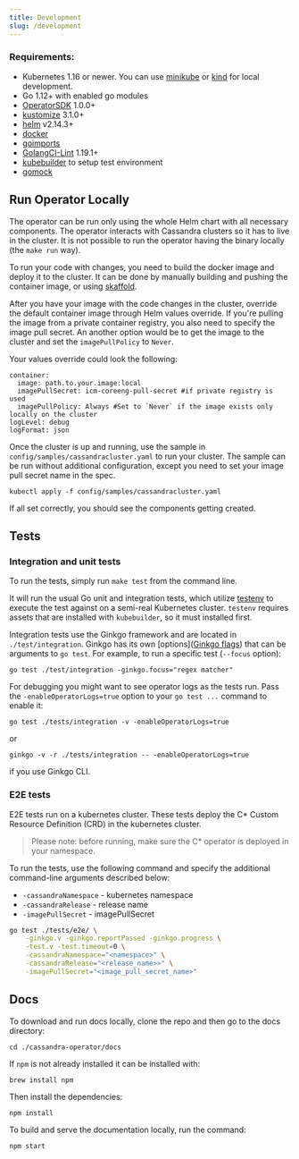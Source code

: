 ```yaml
---
title: Development
slug: /development
---
```


### Requirements:

* Kubernetes 1.16 or newer. You can use [minikube](https://kubernetes.io/docs/setup/minikube/) or [kind](https://github.com/kubernetes-sigs/kind) for local development.
* Go 1.12+ with enabled go modules
* [OperatorSDK](https://github.com/operator-framework/operator-sdk) 1.0.0+
* [kustomize](https://github.com/kubernetes-sigs/kustomize) 3.1.0+
* [helm](https://helm.sh/) v2.14.3+
* [docker](https://docs.docker.com/install/)
* [goimports](https://godoc.org/golang.org/x/tools/cmd/goimports)
* [GolangCI-Lint](https://github.com/golangci/golangci-lint) 1.19.1+
* [kubebuilder](https://github.com/kubernetes-sigs/kubebuilder) to setup test environment
* [gomock](https://github.com/golang/mock)

## Run Operator Locally

The operator can be run only using the whole Helm chart with all necessary components. The operator interacts with Cassandra clusters so it has to live in the cluster. It is not possible to run the operator having the binary locally (the `make run` way).

To run your code with changes, you need to build the docker image and deploy it to the cluster. It can be done by manually building and pushing the container image, or using [skaffold](https://skaffold.dev/).

After you have your image with the code changes in the cluster, override the default container image through Helm values override. If you're pulling the image from a private container registry, you also need to specify the image pull secret. An another option would be to get the image to the cluster and set the `imagePullPolicy` to `Never`.

Your values override could look the following:

```
container:
  image: path.to.your.image:local
  imagePullSecret: icm-coreeng-pull-secret #if private registry is used
  imagePullPolicy: Always #Set to `Never` if the image exists only locally on the cluster
logLevel: debug
logFormat: json
```

Once the cluster is up and running, use the sample in `config/samples/cassandracluster.yaml` to run your cluster. The sample can be run without additional configuration, except you need to set your image pull secret name in the spec.

`kubectl apply -f config/samples/cassandracluster.yaml`

If all set correctly, you should see the components getting created.

## Tests

### Integration and unit tests

To run the tests, simply run `make test` from the command line.

It will run the usual Go unit and integration tests, which utilize [testenv](https://book.kubebuilder.io/reference/envtest.html) to execute the test against on a semi-real Kubernetes cluster. `testenv` requires assets that are installed with `kubebuilder`, so it must installed first.

Integration tests use the Ginkgo framework and are located in `./test/integration`. Ginkgo has its own [options]([Ginkgo flags](https://onsi.github.io/ginkgo/#the-ginkgo-cli)) that can be arguments to `go test`. For example, to run a specific test (`--focus` option):

`go test ./test/integration -ginkgo.focus="regex matcher"` 

For debugging you might want to see operator logs as the tests run. Pass the `-enableOperatorLogs=true` option to your  `go test ...` command to enable it:

`go test ./tests/integration -v -enableOperatorLogs=true`

or

`ginkgo -v -r ./tests/integration -- -enableOperatorLogs=true`

if you use Ginkgo CLI.

### E2E tests

E2E tests run on a kubernetes cluster. These tests deploy the C* Custom Resource Definition (CRD) in the kubernetes cluster.
>Please note: before running, make sure the C* operator is deployed in your namespace.

To run the tests, use the following command and specify the additional command-line arguments described below:
- `-cassandraNamespace` - kubernetes namespace
- `-cassandraRelease` - release name
- `-imagePullSecret` - imagePullSecret

```bash
go test ./tests/e2e/ \
    -ginkgo.v -ginkgo.reportPassed -ginkgo.progress \
    -test.v -test.timeout=0 \
    -cassandraNamespace="<namespace>" \
    -cassandraRelease="<release_name>>" \
    -imagePullSecret="<image_pull_secret_name>"
```

## Docs

To download and run docs locally, clone the repo and then go to the docs directory:

```console
cd ./cassandra-operator/docs
```

If `npm` is not already installed it can be installed with:

```console
brew install npm
```

Then install the dependencies:

```console
npm install
```

To build and serve the documentation locally, run the command:

```console
npm start
```
